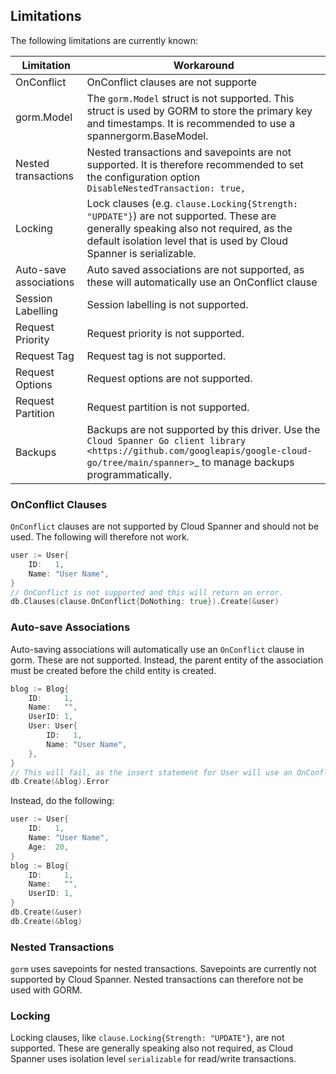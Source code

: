 ## Limitations
The following limitations are currently known:

| Limitation             | Workaround                                                                                                                                                                                                |
|------------------------|-----------------------------------------------------------------------------------------------------------------------------------------------------------------------------------------------------------|
| OnConflict             | OnConflict clauses are not supporte                                                                                                                                                                       |
| gorm.Model             | The `gorm.Model` struct is not supported. This struct is used by GORM to store the primary key and timestamps. It is recommended to use a spannergorm.BaseModel.                                          |
| Nested transactions    | Nested transactions and savepoints are not supported. It is therefore recommended to set the configuration option `DisableNestedTransaction: true,`                                                       |
| Locking                | Lock clauses (e.g. `clause.Locking{Strength: "UPDATE"}`) are not supported. These are generally speaking also not required, as the default isolation level that is used by Cloud Spanner is serializable. |
| Auto-save associations | Auto saved associations are not supported, as these will automatically use an OnConflict clause                                                                                                           |
| Session Labelling      | Session labelling is not supported. |                                                                                                                                                                      |
| Request Priority       | Request priority is not supported.                                                                                                                                                                        |
| Request Tag            | Request tag is not supported.                                                                                                                                                                             |
| Request Options        | Request options are not supported.                                                                                                                                                                        |
| Request Partition      | Request partition is not supported.                                                                                                                                                                       |
| Backups                | Backups are not supported by this driver. Use the `Cloud Spanner Go client library <https://github.com/googleapis/google-cloud-go/tree/main/spanner>`_ to manage backups programmatically.                |

### OnConflict Clauses
`OnConflict` clauses are not supported by Cloud Spanner and should not be used. The following will
therefore not work.

```go
user := User{
    ID:   1,
    Name: "User Name",
}
// OnConflict is not supported and this will return an error.
db.Clauses(clause.OnConflict{DoNothing: true}).Create(&user)
```

### Auto-save Associations
Auto-saving associations will automatically use an `OnConflict` clause in gorm. These are not
supported. Instead, the parent entity of the association must be created before the child entity is
created.

```go
blog := Blog{
    ID:     1,
    Name:   "",
    UserID: 1,
    User: User{
        ID:   1,
        Name: "User Name",
    },
}
// This will fail, as the insert statement for User will use an OnConflict clause.
db.Create(&blog).Error
```

Instead, do the following:

```go
user := User{
    ID:   1,
    Name: "User Name",
    Age:  20,
}
blog := Blog{
    ID:     1,
    Name:   "",
    UserID: 1,
}
db.Create(&user)
db.Create(&blog)
```

### Nested Transactions
`gorm` uses savepoints for nested transactions. Savepoints are currently not supported by Cloud Spanner. Nested
transactions can therefore not be used with GORM.

### Locking
Locking clauses, like `clause.Locking{Strength: "UPDATE"}`, are not supported. These are generally speaking also not
required, as Cloud Spanner uses isolation level `serializable` for read/write transactions.